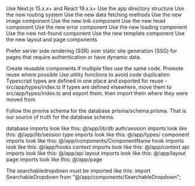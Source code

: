 Use Next.js 15.x.x+ and React 19.x.x+
Use the app directory structure
Use the new routing system
Use the new data fetching methods
Use the new image component
Use the new link component
Use the new head component
Use the new error component
Use the new loading component
Use the new not-found component
Use the new template component
Use the new layout and page components

Prefer server side rendering (SSR) over static site generation (SSG) for pages that require authentication or have dynamic data.

Create reusable components if multiple files use the same code.
Promote reuse where possible
Use utility functions to avoid code duplication
Typescript types are defined in one place and exported for reuse - src/app/types/index.ts
If types are defined elsewhere, move them to src/app/types/index.ts and export them, then import them where they were moved from

Follow the prisma schema for the database prisma/schema.prisma. That is our source of truth for the database schema.

database imports look like this: @/app/lib/db
auth/session imports look like this: @/app/lib/session
type imports look like this: @/app/types/
component imports look like this: @/app/components/ComponentName
hook imports look like this: @/app/hooks
context imports look like this: @/app/context
api imports look like this: @/app/api
layout imports look like this: @/app/layout
page imports look like this: @/app/page

The searchabledropdown must be imported like this: import SearchableDropdown from "@/app/components/SearchableDropdown";
